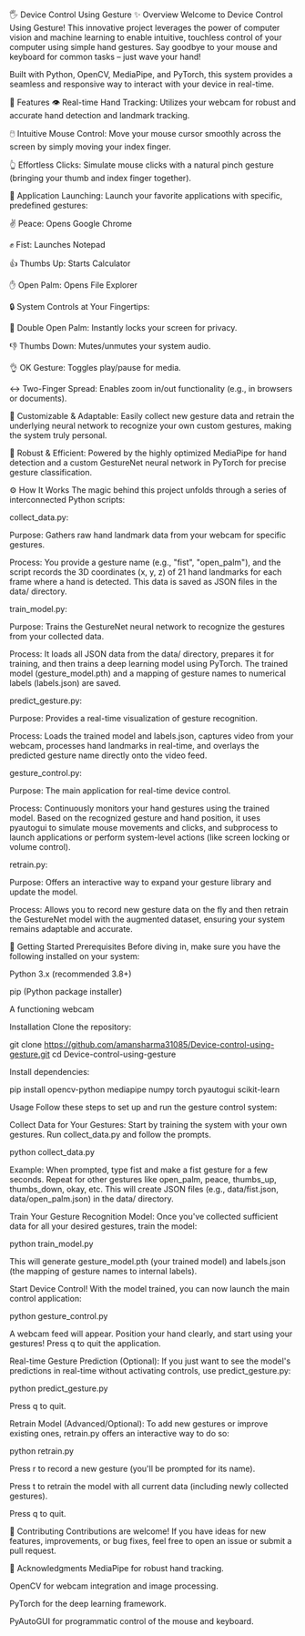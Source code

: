 🖐️ Device Control Using Gesture
✨ Overview
Welcome to Device Control Using Gesture! This innovative project leverages the power of computer vision and machine learning to enable intuitive, touchless control of your computer using simple hand gestures. Say goodbye to your mouse and keyboard for common tasks – just wave your hand!

Built with Python, OpenCV, MediaPipe, and PyTorch, this system provides a seamless and responsive way to interact with your device in real-time.

🌟 Features
👁️ Real-time Hand Tracking: Utilizes your webcam for robust and accurate hand detection and landmark tracking.

🖱️ Intuitive Mouse Control: Move your mouse cursor smoothly across the screen by simply moving your index finger.

👆 Effortless Clicks: Simulate mouse clicks with a natural pinch gesture (bringing your thumb and index finger together).

🚀 Application Launching: Launch your favorite applications with specific, predefined gestures:

✌️ Peace: Opens Google Chrome

✊ Fist: Launches Notepad

👍 Thumbs Up: Starts Calculator

✋ Open Palm: Opens File Explorer

🔒 System Controls at Your Fingertips:

👐 Double Open Palm: Instantly locks your screen for privacy.

👎 Thumbs Down: Mutes/unmutes your system audio.

👌 OK Gesture: Toggles play/pause for media.

↔️ Two-Finger Spread: Enables zoom in/out functionality (e.g., in browsers or documents).

🧠 Customizable & Adaptable: Easily collect new gesture data and retrain the underlying neural network to recognize your own custom gestures, making the system truly personal.

💪 Robust & Efficient: Powered by the highly optimized MediaPipe for hand detection and a custom GestureNet neural network in PyTorch for precise gesture classification.

⚙️ How It Works
The magic behind this project unfolds through a series of interconnected Python scripts:

collect_data.py:

Purpose: Gathers raw hand landmark data from your webcam for specific gestures.

Process: You provide a gesture name (e.g., "fist", "open_palm"), and the script records the 3D coordinates (x, y, z) of 21 hand landmarks for each frame where a hand is detected. This data is saved as JSON files in the data/ directory.

train_model.py:

Purpose: Trains the GestureNet neural network to recognize the gestures from your collected data.

Process: It loads all JSON data from the data/ directory, prepares it for training, and then trains a deep learning model using PyTorch. The trained model (gesture_model.pth) and a mapping of gesture names to numerical labels (labels.json) are saved.

predict_gesture.py:

Purpose: Provides a real-time visualization of gesture recognition.

Process: Loads the trained model and labels.json, captures video from your webcam, processes hand landmarks in real-time, and overlays the predicted gesture name directly onto the video feed.

gesture_control.py:

Purpose: The main application for real-time device control.

Process: Continuously monitors your hand gestures using the trained model. Based on the recognized gesture and hand position, it uses pyautogui to simulate mouse movements and clicks, and subprocess to launch applications or perform system-level actions (like screen locking or volume control).

retrain.py:

Purpose: Offers an interactive way to expand your gesture library and update the model.

Process: Allows you to record new gesture data on the fly and then retrain the GestureNet model with the augmented dataset, ensuring your system remains adaptable and accurate.

🚀 Getting Started
Prerequisites
Before diving in, make sure you have the following installed on your system:

Python 3.x (recommended 3.8+)

pip (Python package installer)

A functioning webcam

Installation
Clone the repository:

git clone https://github.com/amansharma31085/Device-control-using-gesture.git
cd Device-control-using-gesture

Install dependencies:

pip install opencv-python mediapipe numpy torch pyautogui scikit-learn

Usage
Follow these steps to set up and run the gesture control system:

Collect Data for Your Gestures:
Start by training the system with your own gestures. Run collect_data.py and follow the prompts.

python collect_data.py

Example: When prompted, type fist and make a fist gesture for a few seconds. Repeat for other gestures like open_palm, peace, thumbs_up, thumbs_down, okay, etc.
This will create JSON files (e.g., data/fist.json, data/open_palm.json) in the data/ directory.

Train Your Gesture Recognition Model:
Once you've collected sufficient data for all your desired gestures, train the model:

python train_model.py

This will generate gesture_model.pth (your trained model) and labels.json (the mapping of gesture names to internal labels).

Start Device Control!
With the model trained, you can now launch the main control application:

python gesture_control.py

A webcam feed will appear. Position your hand clearly, and start using your gestures! Press q to quit the application.

Real-time Gesture Prediction (Optional):
If you just want to see the model's predictions in real-time without activating controls, use predict_gesture.py:

python predict_gesture.py

Press q to quit.

Retrain Model (Advanced/Optional):
To add new gestures or improve existing ones, retrain.py offers an interactive way to do so:

python retrain.py

Press r to record a new gesture (you'll be prompted for its name).

Press t to retrain the model with all current data (including newly collected gestures).

Press q to quit.

🤝 Contributing
Contributions are welcome! If you have ideas for new features, improvements, or bug fixes, feel free to open an issue or submit a pull request.

🙏 Acknowledgments
MediaPipe for robust hand tracking.

OpenCV for webcam integration and image processing.

PyTorch for the deep learning framework.

PyAutoGUI for programmatic control of the mouse and keyboard.
